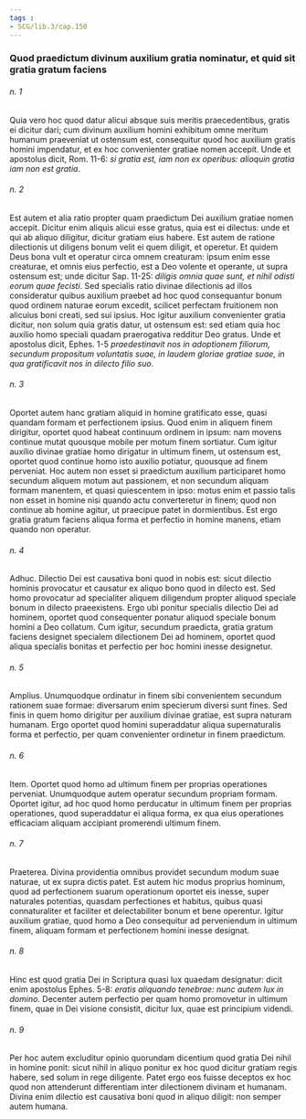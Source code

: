 ```yaml
---
tags : 
- SCG/lib.3/cap.150
---
```


### Quod praedictum divinum auxilium gratia nominatur, et quid sit gratia gratum faciens

###### n. 1
Quia vero hoc quod datur alicui absque suis meritis praecedentibus, gratis ei dicitur dari; cum divinum auxilium homini exhibitum omne meritum humanum praeveniat ut ostensum est, consequitur quod hoc auxilium gratis homini impendatur, et ex hoc convenienter gratiae nomen accepit. Unde et apostolus dicit, Rom. 11-6: *si gratia est, iam non ex operibus: alioquin gratia iam non est gratia*.

###### n. 2
Est autem et alia ratio propter quam praedictum Dei auxilium gratiae nomen accepit. Dicitur enim aliquis alicui esse gratus, quia est ei dilectus: unde et qui ab aliquo diligitur, dicitur gratiam eius habere. Est autem de ratione dilectionis ut diligens bonum velit ei quem diligit, et operetur. Et quidem Deus bona vult et operatur circa omnem creaturam: ipsum enim esse creaturae, et omnis eius perfectio, est a Deo volente et operante, ut supra ostensum est; unde dicitur Sap. 11-25: *diligis omnia quae sunt, et nihil odisti eorum quae fecisti*. Sed specialis ratio divinae dilectionis ad illos consideratur quibus auxilium praebet ad hoc quod consequantur bonum quod ordinem naturae eorum excedit, scilicet perfectam fruitionem non alicuius boni creati, sed sui ipsius. Hoc igitur auxilium convenienter gratia dicitur, non solum quia gratis datur, ut ostensum est: sed etiam quia hoc auxilio homo speciali quadam praerogativa redditur Deo gratus. Unde et apostolus dicit, Ephes. 1-5 *praedestinavit nos in adoptionem filiorum, secundum propositum voluntatis suae, in laudem gloriae gratiae suae, in qua gratificavit nos in dilecto filio suo*.

###### n. 3
Oportet autem hanc gratiam aliquid in homine gratificato esse, quasi quandam formam et perfectionem ipsius. Quod enim in aliquem finem dirigitur, oportet quod habeat continuum ordinem in ipsum: nam movens continue mutat quousque mobile per motum finem sortiatur. Cum igitur auxilio divinae gratiae homo dirigatur in ultimum finem, ut ostensum est, oportet quod continue homo isto auxilio potiatur, quousque ad finem perveniat. Hoc autem non esset si praedictum auxilium participaret homo secundum aliquem motum aut passionem, et non secundum aliquam formam manentem, et quasi quiescentem in ipso: motus enim et passio talis non esset in homine nisi quando actu converteretur in finem; quod non continue ab homine agitur, ut praecipue patet in dormientibus. Est ergo gratia gratum faciens aliqua forma et perfectio in homine manens, etiam quando non operatur.

###### n. 4
Adhuc. Dilectio Dei est causativa boni quod in nobis est: sicut dilectio hominis provocatur et causatur ex aliquo bono quod in dilecto est. Sed homo provocatur ad specialiter aliquem diligendum propter aliquod speciale bonum in dilecto praeexistens. Ergo ubi ponitur specialis dilectio Dei ad hominem, oportet quod consequenter ponatur aliquod speciale bonum homini a Deo collatum. Cum igitur, secundum praedicta, gratia gratum faciens designet specialem dilectionem Dei ad hominem, oportet quod aliqua specialis bonitas et perfectio per hoc homini inesse designetur.

###### n. 5
Amplius. Unumquodque ordinatur in finem sibi convenientem secundum rationem suae formae: diversarum enim specierum diversi sunt fines. Sed finis in quem homo dirigitur per auxilium divinae gratiae, est supra naturam humanam. Ergo oportet quod homini superaddatur aliqua supernaturalis forma et perfectio, per quam convenienter ordinetur in finem praedictum.

###### n. 6
Item. Oportet quod homo ad ultimum finem per proprias operationes perveniat. Unumquodque autem operatur secundum propriam formam. Oportet igitur, ad hoc quod homo perducatur in ultimum finem per proprias operationes, quod superaddatur ei aliqua forma, ex qua eius operationes efficaciam aliquam accipiant promerendi ultimum finem.

###### n. 7
Praeterea. Divina providentia omnibus providet secundum modum suae naturae, ut ex supra dictis patet. Est autem hic modus proprius hominum, quod ad perfectionem suarum operationum oportet eis inesse, super naturales potentias, quasdam perfectiones et habitus, quibus quasi connaturaliter et faciliter et delectabiliter bonum et bene operentur. Igitur auxilium gratiae, quod homo a Deo consequitur ad perveniendum in ultimum finem, aliquam formam et perfectionem homini inesse designat.

###### n. 8
Hinc est quod gratia Dei in Scriptura quasi lux quaedam designatur: dicit enim apostolus Ephes. 5-8: *eratis aliquando tenebrae: nunc autem lux in domino*. Decenter autem perfectio per quam homo promovetur in ultimum finem, quae in Dei visione consistit, dicitur lux, quae est principium videndi.

###### n. 9
Per hoc autem excluditur opinio quorundam dicentium quod gratia Dei nihil in homine ponit: sicut nihil in aliquo ponitur ex hoc quod dicitur gratiam regis habere, sed solum in rege diligente. Patet ergo eos fuisse deceptos ex hoc quod non attenderunt differentiam inter dilectionem divinam et humanam. Divina enim dilectio est causativa boni quod in aliquo diligit: non semper autem humana.

